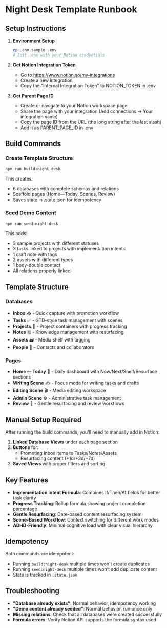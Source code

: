 # Night Desk Template Runbook

## Setup Instructions

1. **Environment Setup**
   ```bash
   cp .env.sample .env
   # Edit .env with your Notion credentials
   ```

2. **Get Notion Integration Token**
   - Go to https://www.notion.so/my-integrations
   - Create a new integration
   - Copy the "Internal Integration Token" to NOTION_TOKEN in .env

3. **Get Parent Page ID**
   - Create or navigate to your Notion workspace page
   - Share the page with your integration (Add connections → Your integration name)
   - Copy the page ID from the URL (the long string after the last slash)
   - Add it as PARENT_PAGE_ID in .env

## Build Commands

### Create Template Structure
```bash
npm run build:night-desk
```
This creates:
- 6 databases with complete schemas and relations
- Scaffold pages (Home—Today, Scenes, Review)
- Saves state in .state.json for idempotency

### Seed Demo Content
```bash
npm run seed:night-desk
```
This adds:
- 3 sample projects with different statuses
- 3 tasks linked to projects with implementation intents
- 1 draft note with tags
- 2 assets with different types
- 1 body-double contact
- All relations properly linked

## Template Structure

### Databases
- **Inbox** 📥 - Quick capture with promotion workflow
- **Tasks** ✅ - GTD-style task management with scenes
- **Projects** 📁 - Project containers with progress tracking
- **Notes** 🗒️ - Knowledge management with resurfacing
- **Assets** 🗃️ - Media shelf with tagging
- **People** 👥 - Contacts and collaborators

### Pages
- **Home — Today** 🌚 - Daily dashboard with Now/Next/Shelf/Resurface sections
- **Writing Scene** ✍️ - Focus mode for writing tasks and drafts
- **Editing Scene** 🎬 - Media editing workspace
- **Admin Scene** ⚙️ - Administrative task management
- **Review** 🔄 - Gentle resurfacing and review workflows

## Manual Setup Required

After running the build commands, you'll need to manually add in Notion:

1. **Linked Database Views** under each page section
2. **Buttons** for:
   - Promoting Inbox items to Tasks/Notes/Assets
   - Resurfacing content (+1d/+3d/+7d)
3. **Saved Views** with proper filters and sorting

## Key Features

- **Implementation Intent Formula**: Combines If/Then/At fields for better task clarity
- **Progress Tracking**: Rollup formula showing project completion percentage
- **Gentle Resurfacing**: Date-based content resurfacing system
- **Scene-Based Workflow**: Context switching for different work modes
- **ADHD-Friendly**: Minimal cognitive load with clear visual hierarchy

## Idempotency

Both commands are idempotent:
- Running `build:night-desk` multiple times won't create duplicates
- Running `seed:night-desk` multiple times won't add duplicate content
- State is tracked in `.state.json`

## Troubleshooting

- **"Database already exists"**: Normal behavior, idempotency working
- **"Demo content already seeded"**: Normal behavior, run once only
- **Missing relations**: Check that all databases were created successfully
- **Formula errors**: Verify Notion API supports the formula syntax used
